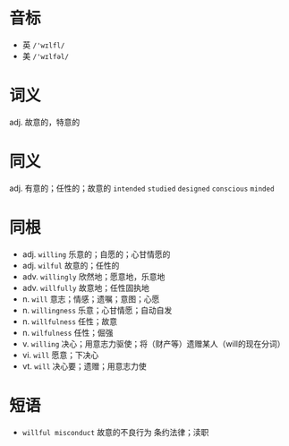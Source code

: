 # 音标

- 英 `/'wɪlfl/`
- 美 `/'wɪlfəl/`

# 词义

adj. 故意的，特意的


# 同义

adj. 有意的；任性的；故意的
`intended` `studied` `designed` `conscious` `minded`

# 同根

- adj. `willing` 乐意的；自愿的；心甘情愿的
- adj. `wilful` 故意的；任性的
- adv. `willingly` 欣然地；愿意地，乐意地
- adv. `willfully` 故意地；任性固执地
- n. `will` 意志；情感；遗嘱；意图；心愿
- n. `willingness` 乐意；心甘情愿；自动自发
- n. `willfulness` 任性；故意
- n. `wilfulness` 任性；倔强
- v. `willing` 决心；用意志力驱使；将（财产等）遗赠某人（will的现在分词）
- vi. `will` 愿意；下决心
- vt. `will` 决心要；遗赠；用意志力使

# 短语

- `willful misconduct` 故意的不良行为 条约法律；渎职

